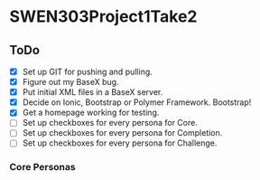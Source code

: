 # SWEN303Project1Take2

## ToDo

- [x] Set up GIT for pushing and pulling.
- [x] Figure out my BaseX bug.
- [x] Put initial XML files in a BaseX server.
- [x] Decide on Ionic, Bootstrap or Polymer Framework. Bootstrap!
- [x] Get a homepage working for testing.
- [ ] Set up checkboxes for every persona for Core.
- [ ] Set up checkboxes for every persona for Completion.
- [ ] Set up checkboxes for every persona for Challenge.

### Core Personas


